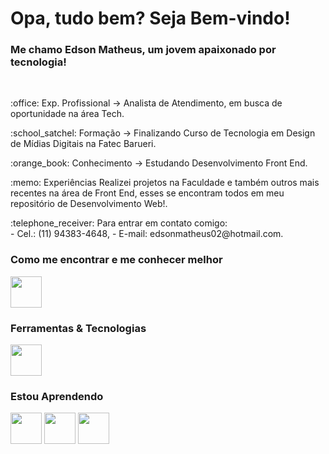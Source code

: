 # Opa, tudo bem? Seja Bem-vindo! 
### Me chamo Edson Matheus, um jovem apaixonado por tecnologia!      

<br>
<p>:office: Exp. Profissional -> Analista de Atendimento, em busca de oportunidade na área Tech.</p>
<p>:school_satchel: Formação -> Finalizando Curso de Tecnologia em Design de Mídias Digitais na Fatec Barueri.</p>
<p>:orange_book: Conhecimento -> Estudando Desenvolvimento Front End.</p>
<p>:memo: Experiências Realizei projetos na Faculdade e também outros mais recentes na área de Front End, esses se encontram todos em meu repositório de Desenvolvimento Web!.</p>
<p>:telephone_receiver: Para entrar em contato comigo:<br>
- Cel.: (11) 94383-4648, 
- E-mail: edsonmatheus02@hotmail.com.</p>

### Como me encontrar e me conhecer melhor 
<a href="https://www.linkedin.com/in/edson-matheus-b5a0171ba/" target="_blank"> 
<img src="https://cdn.jsdelivr.net/gh/devicons/devicon/icons/linkedin/linkedin-original.svg" href="https://www.linkedin.com/in/edson-matheus-b5a0171ba/" height=50px weight=50px />
</a>

### Ferramentas & Tecnologias
<img src="https://cdn.jsdelivr.net/gh/devicons/devicon/icons/git/git-original.svg" height=50px weight=50px />

### Estou Aprendendo
<div>
<img src="https://cdn.jsdelivr.net/gh/devicons/devicon/icons/html5/html5-original.svg" height=50px weight=50px />      
<img src="https://cdn.jsdelivr.net/gh/devicons/devicon/icons/css3/css3-original.svg" height=50px weight=50px />
<img src="https://cdn.jsdelivr.net/gh/devicons/devicon/icons/javascript/javascript-original.svg" height=50px weight=50px />         
</div>
